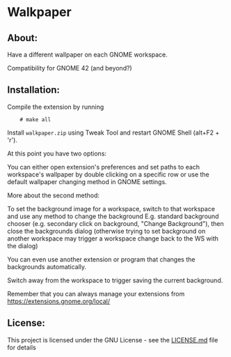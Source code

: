 # Walkpaper

## About:
Have a different wallpaper on each GNOME workspace.

Compatibility for GNOME 42 (and beyond?)

## Installation:
Compile the extension by running
```
    # make all
```
Install `walkpaper.zip` using Tweak Tool and restart GNOME Shell (alt+F2 + 'r').

At this point you have two options:

You can either open extension's preferences and set paths to each workspace's wallpaper by double clicking on a specific row or use the default wallpaper changing method in GNOME settings.

More about the second method:

To set the background image for a workspace, switch to that workspace and use any method to
change the background E.g. standard background chooser (e.g. secondary click on background, "Change Background"),
then close the backgrounds dialog (otherwise trying to set background on another workspace may trigger a workspace
change back to the WS with the dialog)

You can even use another extension or program that changes the backgrounds automatically.

Switch away from the workspace to trigger saving the current background.

Remember that you can always manage your extensions from https://extensions.gnome.org/local/

## License:
This project is licensed under the GNU License - see the [LICENSE.md](LICENSE.md) file for details
